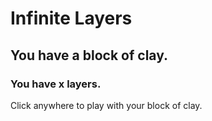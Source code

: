 # Infinite Layers
## You have a block of clay.
### You have x layers.
<p>Click anywhere to play with your block of clay.</p> <!--change to a variable, that once you click once, changes the text (story stuff here too, maybe? change block of clay to varMat (material) so it's consistent.--->
